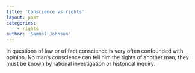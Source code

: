 ```yaml
---
title: 'Conscience vs rights'
layout: post
categories:
    - rights
author: 'Samuel Johnson'
---
```


In questions of law or of fact conscience is very often confounded with opinion. No man’s conscience can tell him the rights of another man; they must be known by rational investigation or historical inquiry.
